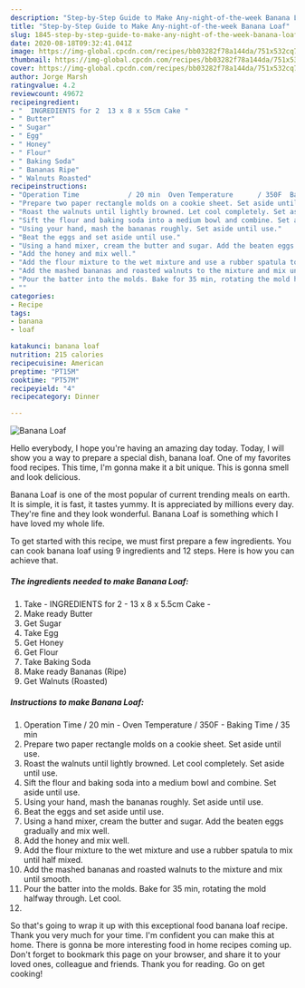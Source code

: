 ```yaml
---
description: "Step-by-Step Guide to Make Any-night-of-the-week Banana Loaf"
title: "Step-by-Step Guide to Make Any-night-of-the-week Banana Loaf"
slug: 1845-step-by-step-guide-to-make-any-night-of-the-week-banana-loaf
date: 2020-08-18T09:32:41.041Z
image: https://img-global.cpcdn.com/recipes/bb03282f78a144da/751x532cq70/banana-loaf-recipe-main-photo.jpg
thumbnail: https://img-global.cpcdn.com/recipes/bb03282f78a144da/751x532cq70/banana-loaf-recipe-main-photo.jpg
cover: https://img-global.cpcdn.com/recipes/bb03282f78a144da/751x532cq70/banana-loaf-recipe-main-photo.jpg
author: Jorge Marsh
ratingvalue: 4.2
reviewcount: 49672
recipeingredient:
- "  INGREDIENTS for 2  13 x 8 x 55cm Cake "
- " Butter"
- " Sugar"
- " Egg"
- " Honey"
- " Flour"
- " Baking Soda"
- " Bananas Ripe"
- " Walnuts Roasted"
recipeinstructions:
- "Operation Time            / 20 min  Oven Temperature      / 350F  Baking Time                 / 35 min"
- "Prepare two paper rectangle molds on a cookie sheet. Set aside until use."
- "Roast the walnuts until lightly browned. Let cool completely. Set aside until use."
- "Sift the flour and baking soda into a medium bowl and combine. Set aside until use."
- "Using your hand, mash the bananas roughly. Set aside until use."
- "Beat the eggs and set aside until use."
- "Using a hand mixer, cream the butter and sugar. Add the beaten eggs gradually and mix well."
- "Add the honey and mix well."
- "Add the flour mixture to the wet mixture and use a rubber spatula to mix until half mixed."
- "Add the mashed bananas and roasted walnuts to the mixture and mix until smooth."
- "Pour the batter into the molds. Bake for 35 min, rotating the mold halfway through. Let cool."
- ""
categories:
- Recipe
tags:
- banana
- loaf

katakunci: banana loaf 
nutrition: 215 calories
recipecuisine: American
preptime: "PT15M"
cooktime: "PT57M"
recipeyield: "4"
recipecategory: Dinner

---
```



![Banana Loaf](https://img-global.cpcdn.com/recipes/bb03282f78a144da/751x532cq70/banana-loaf-recipe-main-photo.jpg)

Hello everybody, I hope you're having an amazing day today. Today, I will show you a way to prepare a special dish, banana loaf. One of my favorites food recipes. This time, I'm gonna make it a bit unique. This is gonna smell and look delicious.



Banana Loaf is one of the most popular of current trending meals on earth. It is simple, it is fast, it tastes yummy. It is appreciated by millions every day. They're fine and they look wonderful. Banana Loaf is something which I have loved my whole life.


To get started with this recipe, we must first prepare a few ingredients. You can cook banana loaf using 9 ingredients and 12 steps. Here is how you can achieve that.

<!--inarticleads1-->

##### The ingredients needed to make Banana Loaf:

1. Take  - INGREDIENTS for 2 - 13 x 8 x 5.5cm Cake -
1. Make ready  Butter
1. Get  Sugar
1. Take  Egg
1. Get  Honey
1. Get  Flour
1. Take  Baking Soda
1. Make ready  Bananas (Ripe)
1. Get  Walnuts (Roasted)




<!--inarticleads2-->

##### Instructions to make Banana Loaf:

1. Operation Time            / 20 min  - Oven Temperature      / 350F  - Baking Time                 / 35 min
1. Prepare two paper rectangle molds on a cookie sheet. Set aside until use.
1. Roast the walnuts until lightly browned. Let cool completely. Set aside until use.
1. Sift the flour and baking soda into a medium bowl and combine. Set aside until use.
1. Using your hand, mash the bananas roughly. Set aside until use.
1. Beat the eggs and set aside until use.
1. Using a hand mixer, cream the butter and sugar. Add the beaten eggs gradually and mix well.
1. Add the honey and mix well.
1. Add the flour mixture to the wet mixture and use a rubber spatula to mix until half mixed.
1. Add the mashed bananas and roasted walnuts to the mixture and mix until smooth.
1. Pour the batter into the molds. Bake for 35 min, rotating the mold halfway through. Let cool.
1. 




So that's going to wrap it up with this exceptional food banana loaf recipe. Thank you very much for your time. I'm confident you can make this at home. There is gonna be more interesting food in home recipes coming up. Don't forget to bookmark this page on your browser, and share it to your loved ones, colleague and friends. Thank you for reading. Go on get cooking!
